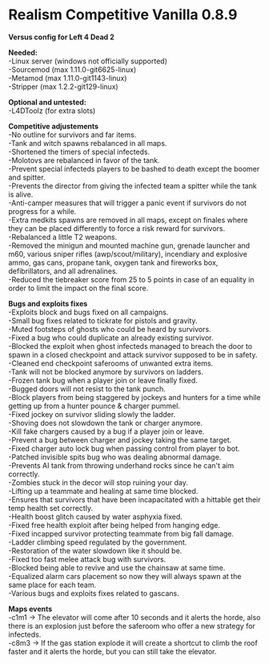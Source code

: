 # Realism Competitive Vanilla 0.8.9
**Versus config for Left 4 Dead 2** 

**Needed:**  
-Linux server (windows not officially supported)  
-Sourcemod (max 1.11.0-git6625-linux)  
-Metamod (max 1.11.0-git1143-linux)  
-Stripper (max 1.2.2-git129-linux)

**Optional and untested:**  
-L4DToolz (for extra slots)  

**Competitive adjustements**  
-No outline for survivors and far items.  
-Tank and witch spawns rebalanced in all maps.  
-Shortened the timers of special infecteds.  
-Molotovs are rebalanced in favor of the tank.  
-Prevent special infecteds players to be bashed to death except the boomer and spitter.  
-Prevents the director from giving the infected team a spitter while the tank is alive.  
-Anti-camper measures that will trigger a panic event if survivors do not progress for a while.  
-Extra medkits spawns are removed in all maps, except on finales where they can be placed differently to force a risk reward for survivors.  
-Rebalanced a little T2 weapons.  
-Removed the minigun and mounted machine gun, grenade launcher and m60, various sniper rifles (awp/scout/military), incendiary and explosive ammo, gas cans, propane tank, oxygen tank and fireworks box, defibrillators, and all adrenalines.  
-Reduced the tiebreaker score from 25 to 5 points in case of an equality in order to limit the impact on the final score.  
 
**Bugs and exploits fixes**  
-Exploits block and bugs fixed on all campaigns.  
-Small bug fixes related to tickrate for pistols and gravity.  
-Muted footsteps of ghosts who could be heard by survivors.  
-Fixed a bug who could duplicate an already existing survivor.  
-Blocked the exploit when ghost infecteds managed to breach the door to spawn in a closed checkpoint and attack survivor supposed to be in safety.  
-Cleaned end checkpoint saferooms of unwanted extra items.  
-Tank will not be blocked anymore by survivors on ladders.  
-Frozen tank bug when a player join or leave finally fixed.  
-Bugged doors will not resist to the tank punch.  
-Block players from being staggered by jockeys and hunters for a time while getting up from a hunter pounce & charger pummel.  
-Fixed jockey on survivor sliding slowly the ladder.  
-Shoving does not slowdown the tank or charger anymore.  
-Kill fake chargers caused by a bug if a player join or leave.  
-Prevent a bug between charger and jockey taking the same target.  
-Fixed charger auto lock bug when passing control from player to bot.  
-Patched invisible spits bug who was dealing abnormal damage.  
-Prevents AI tank from throwing underhand rocks since he can't aim correctly.  
-Zombies stuck in the decor will stop ruining your day.  
-Lifting up a teammate and healing at same time blocked.  
-Ensures that survivors that have been incapacitated with a hittable get their temp health set correctly.  
-Health boost glitch caused by water asphyxia fixed.  
-Fixed free health exploit after being helped from hanging edge.  
-Fixed incapped survivor protecting teammate from big fall damage.  
-Ladder climbing speed regulated by the government.  
-Restoration of the water slowdown like it should be.  
-Fixed too fast melee attack bug with survivors.  
-Blocked being able to revive and use the chainsaw at same time.  
-Equalized alarm cars placement so now they will always spawn at the same place for each team.  
-Various bugs and exploits fixes related to gascans.  
 
**Maps events**  
-c1m1 -> The elevator will come after 10 seconds and it alerts the horde, also there is an explosion just before the saferoom who offer a new strategy for infecteds.  
-c8m3 -> If the gas station explode it will create a shortcut to climb the roof faster and it alerts the horde, but you can still take the elevator.  
